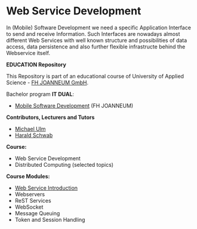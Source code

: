 # Web Service Development
In (Mobile) Software Development we need a specific Application Interface to send and receive Information. Such Interfaces are nowadays almost different Web Services with well known structure and possibilities of data access, data persistence and also further flexible infrastructe behind the Webservice itself.

**EDUCATION Repository**

This Repository is part of an educational course of University of Applied Science - [FH JOANNEUM GmbH](https://www.fh-joanneum.at/iit).

Bachelor program **IT DUAL**:

- [Mobile Software Development](https://www.fh-joanneum.at/msd) (FH JOANNEUM)


**Contributors, Lecturers and Tutors**
- [Michael Ulm](https://github.com/michaelulm "Michael Ulm")
- [Harald Schwab](https://github.com/Rigbin "Harald Schwab")


**Course:**

- Web Service Development
- Distributed Computing (selected topics)


**Course Modules:**

- [Web Service Introduction](tree/master/python/webservice)
- Webservers
- ReST Services
- WebSocket
- Message Queuing
- Token and Session Handling